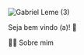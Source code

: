 ![Gabriel Leme (3)](https://github.com/user-attachments/assets/ecac9ff6-5f16-4f56-9a3f-99364bf141d2)

Seja bem vindo (a)! 👋

🙋‍♀️ Sobre mim

